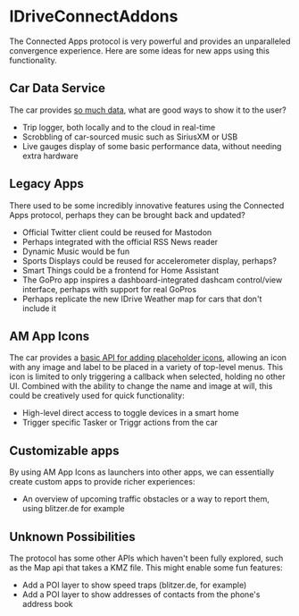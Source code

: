 # IDriveConnectAddons

The Connected Apps protocol is very powerful and provides an unparalleled convergence experience.
Here are some ideas for new apps using this functionality.

## Car Data Service

The car provides [so much data](https://hufman.github.io/BMWConnectedAnalysis/cds/), what are good ways to show it to the user?

- Trip logger, both locally and to the cloud in real-time
- Scrobbling of car-sourced music such as SiriusXM or USB
- Live gauges display of some basic performance data, without needing extra hardware

## Legacy Apps

There used to be some incredibly innovative features using the Connected Apps protocol, perhaps they can be brought back and updated?

- Official Twitter client could be reused for Mastodon
- Perhaps integrated with the official RSS News reader
- Dynamic Music would be fun
- Sports Displays could be reused for accelerometer display, perhaps?
- Smart Things could be a frontend for Home Assistant
- The GoPro app inspires a dashboard-integrated dashcam control/view interface, perhaps with support for real GoPros
- Perhaps replicate the new IDrive Weather map for cars that don't include it

## AM App Icons

The car provides a [basic API for adding placeholder icons](https://hufman.github.io/BMWConnectedAnalysis/am/), allowing an icon with any image and label to be placed in a variety of top-level menus. This icon is limited to only triggering a callback when selected, holding no other UI. Combined with the ability to change the name and image at will, this could be creatively used for quick functionality:

- High-level direct access to toggle devices in a smart home
- Trigger specific Tasker or Triggr actions from the car

## Customizable apps

By using AM App Icons as launchers into other apps, we can essentially create custom apps to provide richer experiences:

- An overview of upcoming traffic obstacles or a way to report them, using blitzer.de for example

## Unknown Possibilities

The protocol has some other APIs which haven't been fully explored, such as the Map api that takes a KMZ file. This might enable some fun features:

- Add a POI layer to show speed traps (blitzer.de, for example)
- Add a POI layer to show addresses of contacts from the phone's address book
